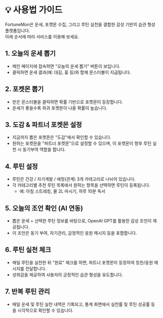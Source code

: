 # 💡 사용법 가이드

FortuneMon은 운세, 포켓몬 수집, 그리고 루틴 실천을 결합한 감성 기반의 습관 형성 플랫폼입니다.  
아래 순서에 따라 서비스를 이용해 보세요.


## 1. 오늘의 운세 뽑기

- 메인 페이지에 접속하면 "오늘의 운세 뽑기" 버튼이 보입니다.
- 클릭하면 운세 결과(예: 대길, 흉 등)와 함께 몬스터볼이 지급됩니다.



## 2. 포켓몬 뽑기

- 받은 몬스터볼을 클릭하면 확률 기반으로 포켓몬이 등장합니다.
- 운세가 좋을수록 희귀 포켓몬이 나올 확률이 높습니다.



## 3. 도감 & 파트너 포켓몬 설정

- 지금까지 뽑은 포켓몬은 "도감"에서 확인할 수 있습니다.
- 원하는 포켓몬을 "파트너 포켓몬"으로 설정할 수 있으며,
  이 포켓몬이 향후 루틴 실천 시 동기부여 역할을 합니다.


## 4. 루틴 설정

- 루틴은 건강 / 자기계발 / 애정(관계) 3개 카테고리로 나뉘어 있습니다.
- 각 카테고리별 추천 루틴 목록에서 원하는 항목을 선택하면 루틴이 등록됩니다.
  - 예: 아침 스트레칭, 물 2L 마시기, 하루 10분 독서


## 5. 오늘의 조언 확인 (AI 연동)

- 뽑은 운세 + 선택한 루틴 정보를 바탕으로,
  OpenAI GPT를 활용한 감성 조언이 제공됩니다.
- 이 조언은 동기 부여, 자기관리, 감정적인 응원 메시지 등을 포함합니다.


## 6. 루틴 실천 체크

- 매일 루틴을 실천한 뒤 "완료" 체크를 하면,
  파트너 포켓몬이 등장하여 칭찬/응원 메시지를 전달합니다.
- 성취감을 제공하여 사용자의 긍정적인 습관 형성을 유도합니다.


## 7. 반복 루틴 관리

- 매일 운세 및 루틴 실천 내역은 기록되고,
  통계 화면에서 실천률 및 루틴 성공률 등을 시각적으로 확인할 수 있습니다.
